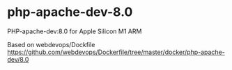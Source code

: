 # php-apache-dev-8.0

PHP-apache-dev:8.0 for Apple Silicon M1 ARM

Based on webdevops/Dockfile
https://github.com/webdevops/Dockerfile/tree/master/docker/php-apache-dev/8.0
